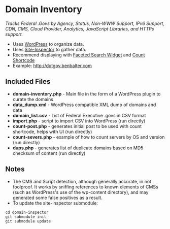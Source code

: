 # Domain Inventory

*Tracks Federal .Govs by Agency, Status, Non-WWW Support, IPv6 Support, CDN, CMS, Cloud Provider, Analytics, JavaScript Libraries, and HTTPs support.*

* Uses [WordPress](http://wordpress.org) to organize data.
* Uses [Site-Inspector](https://github.com/benbalter/Site-Inspector) to gather data. 
* Recommend displaying with [Faceted Search Widget](http://wordpress.org/extend/plugins/faceted-search-widget/) and [Count Shortcode](http://wordpress.org/extend/plugins/count-shortcode/)
* Example: http://dotgov.benbalter.com

## Included Files

* **domain-inventory.php** - Main file in the form of a WordPress plugin to curate the domains
* **data_dump.xml** - WordPress compatible XML dump of domains and data
* **domain_list.csv** - List of Federal Executive .govs in CSV format
* **import.php** - script to import CSV into WordPress (run directly)
* **count-post.php** - generates initial post to be used with count shortcode, helps with UI (run directly)
* **count-severs.php** - example of how to count servers by OS and version (run directly)
* **dups.php** - generates list of duplicate domains based on MD5 checksum of content (run directly)

## Notes

* The CMS and Script detection, although generally accurate, in not foolproof. It works by sniffing references to known elements of CMSs (such as WordPress's use of the wp-content directory), and may generated some false positives as a result.
* To update the site-inspector submodule:

```
cd domain-inspector
git submodule init
git submodule update
```